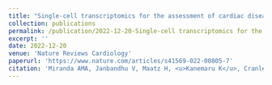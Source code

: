 ```yaml
---
title: "Single-cell transcriptomics for the assessment of cardiac disease"
collection: publications
permalink: /publication/2022-12-20-Single-cell transcriptomics for the assessment of cardiac disease
excerpt: ''
date: 2022-12-20
venue: 'Nature Reviews Cardiology'
paperurl: 'https://www.nature.com/articles/s41569-022-00805-7'
citation: 'Miranda AMA, Janbandhu V, Maatz H, <u>Kanemaru K</u>, Cranley J, Teichmann SA, Hübner N, Schneider MD, Harvey RP, Noseda M. Single-cell transcriptomics for the assessment of cardiac disease. Nat Rev Cardiol. 2023 May;20(5):289-308. doi: 10.1038/s41569-022-00805-7. Epub 2022 Dec 20. PMID: 36539452.'
---
```

